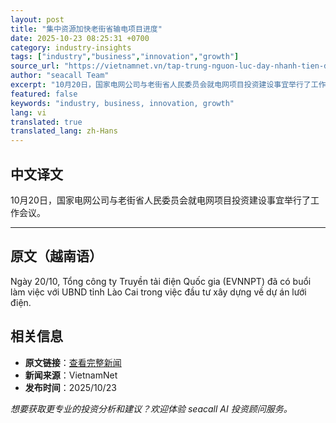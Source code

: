 ```yaml
---
layout: post
title: "集中资源加快老街省输电项目进度"
date: 2025-10-23 08:25:31 +0700
category: industry-insights
tags: ["industry","business","innovation","growth"]
source_url: "https://vietnamnet.vn/tap-trung-nguon-luc-day-nhanh-tien-do-cac-du-an-truyen-tai-dien-o-lao-cai-2455590.html"
author: "seacall Team"
excerpt: "10月20日，国家电网公司与老街省人民委员会就电网项目投资建设事宜举行了工作会议。..."
featured: false
keywords: "industry, business, innovation, growth"
lang: vi
translated: true
translated_lang: zh-Hans
---
```


## 中文译文

10月20日，国家电网公司与老街省人民委员会就电网项目投资建设事宜举行了工作会议。

---

## 原文（越南语）

Ngày 20/10, Tổng công ty Truyền tải điện Quốc gia (EVNNPT) đã có buổi làm việc với UBND tỉnh Lào Cai trong việc đầu tư xây dựng về dự án lưới điện.

## 相关信息

- **原文链接**：[查看完整新闻](https://vietnamnet.vn/tap-trung-nguon-luc-day-nhanh-tien-do-cac-du-an-truyen-tai-dien-o-lao-cai-2455590.html)
- **新闻来源**：VietnamNet
- **发布时间**：2025/10/23

*想要获取更专业的投资分析和建议？欢迎体验 seacall AI 投资顾问服务。*